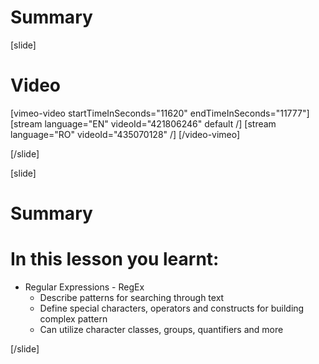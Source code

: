 # Summary

[slide]
# Video

[vimeo-video startTimeInSeconds="11620" endTimeInSeconds="11777"]
[stream language="EN" videoId="421806246" default /]
[stream language="RO" videoId="435070128"  /]
[/video-vimeo]

[/slide]

[slide]
# Summary


# In this lesson you learnt:

- Regular Expressions - RegEx
    - Describe patterns for searching through text
    - Define special characters, operators and constructs for building complex pattern
    - Can utilize character classes, groups, quantifiers and more

[/slide]